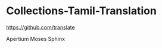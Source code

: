 Collections-Tamil-Translation
=============================

https://github.com/translate

Apertium
Moses
Sphinx



